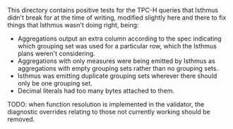 This directory contains positive tests for the TPC-H queries that Isthmus
didn't break for at the time of writing, modified slightly here and there to
fix things that Isthmus wasn't doing right, being:

 - Aggregations output an extra column according to the spec indicating which
   grouping set was used for a particular row, which the Isthmus plans weren't
   considering.
 - Aggregations with only measures were being emitted by Isthmus as
   aggregations with empty grouping sets rather than no grouping sets.
 - Isthmus was emitting duplicate grouping sets wherever there should only be
   one grouping set.
 - Decimal literals had too many bytes attached to them.

TODO: when function resolution is implemented in the validator, the diagnostic
overrides relating to those not currently working should be removed.
